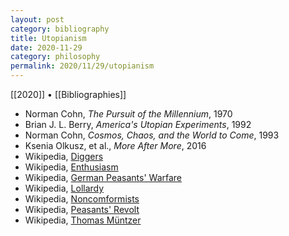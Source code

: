 ```yaml
---
layout: post
category: bibliography
title: Utopianism
date: 2020-11-29
category: philosophy
permalink: 2020/11/29/utopianism
---
```


[[2020]] • [[Bibliographies]]

* Norman Cohn, *The Pursuit of the Millennium*, 1970
* Brian J. L. Berry, *America's Utopian Experiments*, 1992
* Norman Cohn, *Cosmos, Chaos, and the World to Come*, 1993
* Ksenia Olkusz, et al., *More After More*, 2016
* Wikipedia, [Diggers](https://en.wikipedia.org/wiki/Diggers)
* Wikipedia, [Enthusiasm](https://en.wikipedia.org/wiki/Enthusiasm)
* Wikipedia, [German Peasants' Warfare](https://en.wikipedia.org/wiki/German_Peasants%27_War)
* Wikipedia, [Lollardy](https://en.wikipedia.org/wiki/Lollardy)
* Wikipedia, [Noncomformists](https://en.wikipedia.org/wiki/Nonconformist_(Protestantism))
* Wikipedia, [Peasants' Revolt](https://en.wikipedia.org/wiki/Peasants'_Revolt)
* Wikipedia, [Thomas Müntzer](https://en.wikipedia.org/wiki/Thomas_M%C3%BCntzer)
